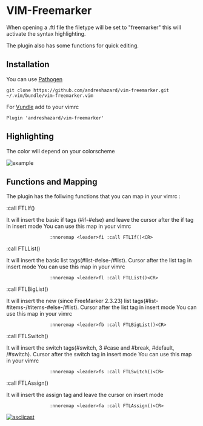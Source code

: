 VIM-Freemarker
==============

When opening a .ftl file the filetype will be set to "freemarker"
this will activate the syntax highlighting.

The plugin also has some functions for quick editing.

Installation
------------

You can use [Pathogen](https://github.com/tpope/vim-pathogen)
```
git clone https://github.com/andreshazard/vim-freemarker.git
~/.vim/bundle/vim-freemarker.vim
```
For [Vundle](https://github.com/VundleVim/Vundle.vim)
add to your vimrc
```
Plugin 'andreshazard/vim-freemarker'
```

Highlighting
------------

The color will depend on your colorscheme

![example](http://i.imgur.com/ZMyk3V6.png)

Functions and Mapping
---------------------

The plugin has the follwing functions that you can map in your vimrc :

:call FTLIf()

It will insert the basic if tags (#if-#else) and leave the cursor after the if tag
in insert mode
You can use this map in your vimrc

                    :nnoremap <leader>fi :call FTLIf()<CR>

:call FTLList()

It will insert the basic list tags(#list-#else-/#list). Cursor after the list tag in
insert mode
You can use this map in your vimrc

                    :nnoremap <leader>fl :call FTLList()<CR>

:call FTLBigList()

It will insert the new (since FreeMarker 2.3.23) list tags(#list-#items-/#items-#else-/#list).
Cursor after the list tag in insert mode
You can use this map in your vimrc

                    :nnoremap <leader>fb :call FTLBigList()<CR>

:call FTLSwitch()

It will insert the switch tags(#switch, 3 #case and #break, #default, /#switch).
Cursor after the switch tag in insert mode
You can use this map in your vimrc

                    :nnoremap <leader>fs :call FTLSwitch()<CR>

:call FTLAssign()

It will insert the assign tag and leave the cursor on insert mode

                    :nnoremap <leader>fa :call FTLAssign()<CR>


[![asciicast](https://asciinema.org/a/8j855own08xueb99zt5r4s1xa.png)](https://asciinema.org/a/8j855own08xueb99zt5r4s1xa)
